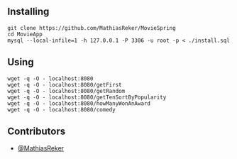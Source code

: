 ## Installing

```
git clone https://github.com/MathiasReker/MovieSpring
cd MovieApp
mysql --local-infile=1 -h 127.0.0.1 -P 3306 -u root -p < ./install.sql
```

## Using

```
wget -q -O - localhost:8080
wget -q -O - localhost:8080/getFirst
wget -q -O - localhost:8080/getRandom
wget -q -O - localhost:8080/getTenSortByPopularity
wget -q -O - localhost:8080/howManyWonAnAward
wget -q -O - localhost:8080/comedy
```

## Contributors

* [@MathiasReker](https://github.com/MathiasReker)
